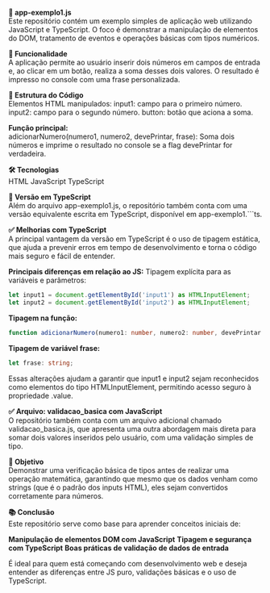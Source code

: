 **📘 app-exemplo1.js**  
Este repositório contém um exemplo simples de aplicação web utilizando JavaScript e TypeScript. O foco é demonstrar a manipulação de elementos do DOM, tratamento de eventos e operações básicas com tipos numéricos.
  
**🚀 Funcionalidade**  
A aplicação permite ao usuário inserir dois números em campos de entrada e, ao clicar em um botão, realiza a soma desses dois valores. O resultado é impresso no console com uma frase personalizada.
  
**📂 Estrutura do Código**  
Elementos HTML manipulados:
input1: campo para o primeiro número.
input2: campo para o segundo número.
button: botão que aciona a soma.
  
**Função principal:**  
adicionarNumero(numero1, numero2, devePrintar, frase): Soma dois números e imprime o resultado no console se a flag devePrintar for verdadeira.
  
**🛠️ Tecnologias**  
HTML
JavaScript
TypeScript
  
**🧩 Versão em TypeScript**  
Além do arquivo app-exemplo1.js, o repositório também conta com uma versão equivalente escrita em TypeScript, disponível em app-exemplo1.```ts.
  
**✅ Melhorias com TypeScript**  
A principal vantagem da versão em TypeScript é o uso de tipagem estática, que ajuda a prevenir erros em tempo de desenvolvimento e torna o código mais seguro e fácil de entender.
  
**Principais diferenças em relação ao JS:**
Tipagem explícita para as variáveis e parâmetros:
```ts
let input1 = document.getElementById('input1') as HTMLInputElement;
let input2 = document.getElementById('input2') as HTMLInputElement;
```
  
**Tipagem na função:**
```ts
function adicionarNumero(numero1: number, numero2: number, devePrintar: boolean, frase: string)
```
  
**Tipagem de variável frase:**
```ts
let frase: string;
```
Essas alterações ajudam a garantir que input1 e input2 sejam reconhecidos como elementos do tipo HTMLInputElement, permitindo acesso seguro à propriedade .value.
  
**✅ Arquivo: validacao_basica com JavaScript**  
O repositório também conta com um arquivo adicional chamado validacao_basica.js, que apresenta uma outra abordagem mais direta para somar dois valores inseridos pelo usuário, com uma validação simples de tipo.
  
**🧠 Objetivo**  
Demonstrar uma verificação básica de tipos antes de realizar uma operação matemática, garantindo que mesmo que os dados venham como strings (que é o padrão dos inputs HTML), eles sejam convertidos corretamente para números.
  
**📚 Conclusão**  
Este repositório serve como base para aprender conceitos iniciais de:

**Manipulação de elementos DOM com JavaScript**
**Tipagem e segurança com TypeScript**
**Boas práticas de validação de dados de entrada**
  
É ideal para quem está começando com desenvolvimento web e deseja entender as diferenças entre JS puro, validações básicas e o uso de TypeScript.